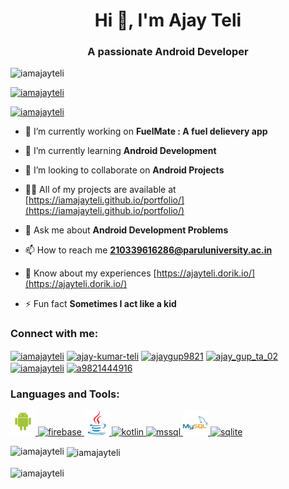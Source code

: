 <h1 align="center">Hi 👋, I'm Ajay Teli</h1>
<h3 align="center">A passionate Android Developer</h3>

<p align="left"> <img src="https://komarev.com/ghpvc/?username=iamajayteli&label=Profile%20views&color=0e75b6&style=flat" alt="iamajayteli" /> </p>

<p align="left"> <a href="https://github.com/ryo-ma/github-profile-trophy"><img src="https://github-profile-trophy.vercel.app/?username=iamajayteli" alt="iamajayteli" /></a> </p>

<p align="left"> <a href="https://twitter.com/iamajayteli" target="blank"><img src="https://img.shields.io/twitter/follow/iamajayteli?logo=twitter&style=for-the-badge" alt="iamajayteli" /></a> </p>

- 🔭 I’m currently working on **FuelMate : A fuel delievery app**

- 🌱 I’m currently learning **Android Development**

- 👯 I’m looking to collaborate on **Android Projects**

- 👨‍💻 All of my projects are available at [https://iamajayteli.github.io/portfolio/](https://iamajayteli.github.io/portfolio/)

- 💬 Ask me about **Android Development Problems**

- 📫 How to reach me **210339616286@paruluniversity.ac.in**

- 📄 Know about my experiences [https://ajayteli.dorik.io/](https://ajayteli.dorik.io/)

- ⚡ Fun fact **Sometimes I act like a kid**

<h3 align="left">Connect with me:</h3>
<p align="left">
<a href="https://twitter.com/iamajayteli" target="blank"><img align="center" src="https://raw.githubusercontent.com/rahuldkjain/github-profile-readme-generator/master/src/images/icons/Social/twitter.svg" alt="iamajayteli" height="30" width="40" /></a>
<a href="https://linkedin.com/in/ajay-kumar-teli" target="blank"><img align="center" src="https://raw.githubusercontent.com/rahuldkjain/github-profile-readme-generator/master/src/images/icons/Social/linked-in-alt.svg" alt="ajay-kumar-teli" height="30" width="40" /></a>
<a href="https://fb.com/ajaygup9821" target="blank"><img align="center" src="https://raw.githubusercontent.com/rahuldkjain/github-profile-readme-generator/master/src/images/icons/Social/facebook.svg" alt="ajaygup9821" height="30" width="40" /></a>
<a href="https://instagram.com/ajay_gup_ta_02" target="blank"><img align="center" src="https://raw.githubusercontent.com/rahuldkjain/github-profile-readme-generator/master/src/images/icons/Social/instagram.svg" alt="ajay_gup_ta_02" height="30" width="40" /></a>
<a href="https://www.youtube.com/c/iamajayteli" target="blank"><img align="center" src="https://raw.githubusercontent.com/rahuldkjain/github-profile-readme-generator/master/src/images/icons/Social/youtube.svg" alt="iamajayteli" height="30" width="40" /></a>
<a href="https://www.codechef.com/users/a9821444916" target="blank"><img align="center" src="https://cdn.jsdelivr.net/npm/simple-icons@3.1.0/icons/codechef.svg" alt="a9821444916" height="30" width="40" /></a>
</p>

<h3 align="left">Languages and Tools:</h3>
<p align="left"> <a href="https://developer.android.com" target="_blank" rel="noreferrer"> <img src="https://raw.githubusercontent.com/devicons/devicon/master/icons/android/android-original-wordmark.svg" alt="android" width="40" height="40"/> </a> <a href="https://firebase.google.com/" target="_blank" rel="noreferrer"> <img src="https://www.vectorlogo.zone/logos/firebase/firebase-icon.svg" alt="firebase" width="40" height="40"/> </a> <a href="https://www.java.com" target="_blank" rel="noreferrer"> <img src="https://raw.githubusercontent.com/devicons/devicon/master/icons/java/java-original.svg" alt="java" width="40" height="40"/> </a> <a href="https://kotlinlang.org" target="_blank" rel="noreferrer"> <img src="https://www.vectorlogo.zone/logos/kotlinlang/kotlinlang-icon.svg" alt="kotlin" width="40" height="40"/> </a> <a href="https://www.microsoft.com/en-us/sql-server" target="_blank" rel="noreferrer"> <img src="https://www.svgrepo.com/show/303229/microsoft-sql-server-logo.svg" alt="mssql" width="40" height="40"/> </a> <a href="https://www.mysql.com/" target="_blank" rel="noreferrer"> <img src="https://raw.githubusercontent.com/devicons/devicon/master/icons/mysql/mysql-original-wordmark.svg" alt="mysql" width="40" height="40"/> </a> <a href="https://www.sqlite.org/" target="_blank" rel="noreferrer"> <img src="https://www.vectorlogo.zone/logos/sqlite/sqlite-icon.svg" alt="sqlite" width="40" height="40"/> </a> </p>

<p><img align="left" src="https://github-readme-stats.vercel.app/api/top-langs?username=iamajayteli&show_icons=true&locale=en&layout=compact" alt="iamajayteli" /></p>

<p>&nbsp;<img align="center" src="https://github-readme-stats.vercel.app/api?username=iamajayteli&show_icons=true&locale=en" alt="iamajayteli" /></p>

<p><img align="center" src="https://github-readme-streak-stats.herokuapp.com/?user=iamajayteli&" alt="iamajayteli" /></p>
